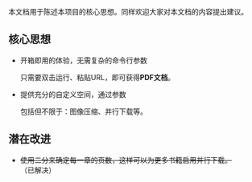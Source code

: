 本文档用于陈述本项目的核心思想。同样欢迎大家对本文档的内容提出建议。

## 核心思想

- 开箱即用的体验，无需复杂的命令行参数

  只需要双击运行、粘贴URL，即可获得**PDF文档**。

- 提供充分的自定义空间，通过参数

  包括但不限于：图像压缩、并行下载等。

## 潜在改进

- ~~使用二分来确定每一章的页数，这样可以为更多书籍启用并行下载。~~（已解决）
